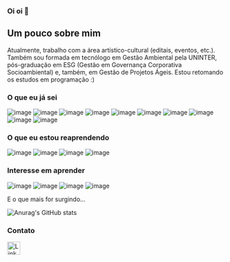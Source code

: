 ### Oi oi 👋

## Um pouco sobre mim
Atualmente, trabalho com a área artístico-cultural (editais, eventos, etc.). Também sou formada em tecnólogo em Gestão Ambiental pela UNINTER, pós-graduação em ESG (Gestão em Governança Corporativa Socioambiental) e, também, em Gestão de Projetos Ágeis. Estou retomando os estudos em programação :)

### O que eu já sei

![image](https://img.shields.io/badge/Adobe%20Illustrator-FF9A00?style=for-the-badge&logo=adobe%20illustrator&logoColor=white)
![image](https://img.shields.io/badge/Adobe%20Lightroom-31A8FF?style=for-the-badge&logo=Adobe%20Lightroom&logoColor=white)
![image](https://img.shields.io/badge/Adobe%20Photoshop-31A8FF?style=for-the-badge&logo=Adobe%20Photoshop&logoColor=black)
![image](https://img.shields.io/badge/Canva-%2300C4CC.svg?&style=for-the-badge&logo=Canva&logoColor=white)
![image](https://img.shields.io/badge/Airtable-18BFFF?style=for-the-badge&logo=Airtable&logoColor=white)
![image](https://img.shields.io/badge/Microsoft_Excel-217346?style=for-the-badge&logo=microsoft-excel&logoColor=white)
![image](https://img.shields.io/badge/Microsoft_Office-D83B01?style=for-the-badge&logo=microsoft-office&logoColor=white)
![image](https://img.shields.io/badge/Microsoft_PowerPoint-B7472A?style=for-the-badge&logo=microsoft-powerpoint&logoColor=white)
![image](https://img.shields.io/badge/Microsoft_Word-2B579A?style=for-the-badge&logo=microsoft-word&logoColor=white)
![image](https://img.shields.io/badge/Trello-0052CC?style=for-the-badge&logo=trello&logoColor=white)


### O que eu estou reaprendendo

![image](https://img.shields.io/badge/C%2B%2B-00599C?style=for-the-badge&logo=c%2B%2B&logoColor=white)
![image](https://img.shields.io/badge/HTML5-E34F26?style=for-the-badge&logo=html5&logoColor=white)
![image](https://img.shields.io/badge/JavaScript-323330?style=for-the-badge&logo=javascript&logoColor=F7DF1E)
![image](https://img.shields.io/badge/Wordpress-21759B?style=for-the-badge&logo=wordpress&logoColor=white)

### Interesse em aprender
![image](https://img.shields.io/badge/CSS3-1572B6?style=for-the-badge&logo=css3&logoColor=white)
![image](https://img.shields.io/badge/PHP-777BB4?style=for-the-badge&logo=php&logoColor=white)
![image](https://img.shields.io/badge/PLSQL-F80000?style=for-the-badge&logo=oracle&logoColor=black)
![image](https://img.shields.io/badge/Python-FFD43B?style=for-the-badge&logo=python&logoColor=blue)

E o que mais for surgindo...


![Anurag's GitHub stats](https://github-readme-stats.vercel.app/api?username=brendamaiaf&show_icons=true&theme=dracula)

<!-- Projeto principal, se eu quiser colocar. Dps é só mudar o nome para o repositório que eu quero mostrar - dps de repo=
### Projetos
[![Readme Card](https://github-readme-stats.vercel.app/api/pin/?username=brendamaiaf&repo=github-readme-stats)](https://github.com/anuraghazra/github-readme-stats) -->


### Contato
[<img src='https://img.shields.io/badge/LinkedIn-0077B5?style=for-the-badge&logo=linkedin&logoColor=white' alt='LinkeIn' height='30'>](https://www.linkedin.com/in/brenda-maia-franco-91144b78/)
